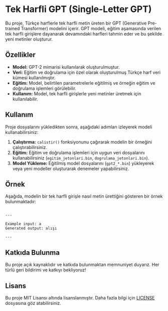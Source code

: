 # Tek Harfli GPT (Single-Letter GPT)

Bu proje, Türkçe harflerle tek harfli metin üreten bir GPT (Generative Pre-trained Transformer) modelini içerir. GPT modeli, eğitim aşamasında verilen tek harfli girişlere dayanarak devamındaki harfleri tahmin eder ve bu şekilde yeni metinler oluşturur.

## Özellikler

- **Model:** GPT-2 mimarisi kullanılarak oluşturulmuştur.
- **Veri:** Eğitim ve doğrulama için özel olarak oluşturulmuş Türkçe harf veri kümesi kullanılmıştır.
- **Eğitim:** Model, belirtilen parametrelerle eğitilmiş ve örneğin eğitim ve doğrulama işlemleri görülebilir.
- **Kullanım:** Model, tek harfli girişlerle yeni metinler üretmek için kullanılabilir.

## Kullanım

Proje dosyalarını yükledikten sonra, aşağıdaki adımları izleyerek modeli kullanabilirsiniz:

1. **Çalıştırma:** `calistir()` fonksiyonunu çağırarak modelin bir örneğini çalıştırabilirsiniz.
2. **Eğitim:** Eğitim ve doğrulama işlemleri için uygun veri dosyalarını kullanabilirsiniz (`egitim_jetonlari.bin`, `dogrulama_jetonlari.bin`).
3. **Model Yükleme:** Eğitilmiş model dosyalarını (`gpt2_*.bin`) yükleyerek veya yeni modeller oluşturarak denemeler yapabilirsiniz.

## Örnek

Aşağıda, modelin bir tek harfli girişle nasıl metin ürettiğini gösteren bir örnek bulunmaktadır:

```

---

Example input: a
Generated output: alışı

---

```

## Katkıda Bulunma

Bu proje açık kaynaklıdır ve katkıda bulunmaktan memnuniyet duyarız. Her türlü geri bildirimi ve katkıyı bekliyoruz!

## Lisans

Bu proje MIT Lisansı altında lisanslanmıştır. Daha fazla bilgi için [LICENSE](LICENSE) dosyasına göz atabilirsiniz.

```

```
